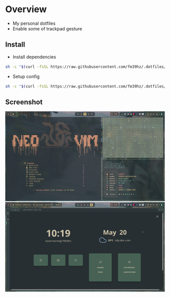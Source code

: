 # Overview

- My personal dotfiles
- Enable some of trackpad gesture

## Install

- Install dependencies

```bash
sh -c "$(curl -fsSL https://raw.githubusercontent.com/fm39hz/.dotfiles/main/scripts/install.sh)"
```

- Setup config

```bash
sh -c "$(curl -fsSL https://raw.githubusercontent.com/fm39hz/.dotfiles/main/scripts/setup.sh)"
```

## Screenshot

![screenshot](./images/screenshot.png)
![browser](./images/browser.png)
